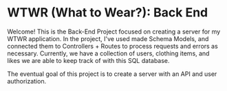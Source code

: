 # WTWR (What to Wear?): Back End

Welcome! This is the Back-End Project focused on creating a server for my WTWR application. In the project, I've used made Schema Models, and connected them to Controllers + Routes to process requests and errors as necessary. Currently, we have a collection of users, clothing items, and likes we are able to keep track of with this SQL database.

The eventual goal of this project is to create a server with an API and user authorization.
